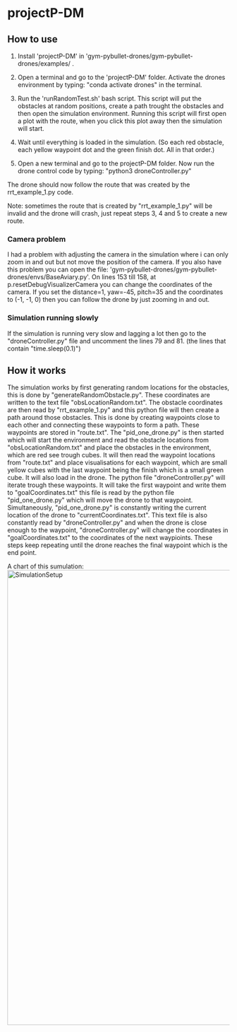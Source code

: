 # projectP-DM

## How to use 

1. Install 'projectP-DM' in 'gym-pybullet-drones/gym-pybullet-drones/examples/ .

2. Open a terminal and go to the 'projectP-DM' folder. Activate the drones environment by typing: "conda activate drones" in the terminal.

3. Run the 'runRandomTest.sh' bash script. This script will put the obstacles at random positions, create a path trought the obstacles and then open the simulation environment. Running this script will first open a plot with the route, when you click this plot away then the simulation will start.

4. Wait until everything is loaded in the simulation. (So each red obstacle, each yellow waypoint dot and the green finish dot. All in that order.)

5. Open a new terminal and go to the projectP-DM folder. Now run the drone control code by typing: "python3 droneController.py"

The drone should now follow the route that was created by the rrt\_example\_1.py code.

Note: sometimes the route that is created by "rrt\_example\_1.py" will be invalid and the drone will crash, just repeat steps 3, 4 and 5 to create a new route.


### Camera problem
I had a problem with adjusting the camera in the simulation where i can only zoom in and out but not move the position of the camera.
If you also have this problem you can open the file: 'gym-pybullet-drones/gym-pybullet-drones/envs/BaseAviary.py'. On lines 153 till 158, at p.resetDebugVisualizerCamera you can change the coordinates of the camera. If you set the distance=1, yaw=-45, pitch=35 and the coordinates to (-1, -1, 0) then you can follow the drone by just zooming in and out.

### Simulation running slowly
If the simulation is running very slow and lagging a lot then go to the "droneController.py" file and uncomment the lines 79 and 81. (the lines that contain "time.sleep(0.1)")


## How it works
The simulation works by first generating random locations for the obstacles, this is done by "generateRandomObstacle.py". These coordinates are written to the text file "obsLocationRandom.txt". The obstacle coordinates are then read by "rrt\_example\_1.py" and this python file will then create a path around those obstacles. This is done by creating waypoints close to each other and connecting these waypoints to form a path. These waypoints are stored in "route.txt". 
The "pid\_one\_drone.py" is then started which will start the environment and read the obstacle locations from "obsLocationRandom.txt" and place the obstacles in the environment, which are red see trough cubes. It will then read the waypoint locations from "route.txt" and place visualisations for each waypoint, which are small yellow cubes with the last waypoint being the finish which is a small green cube. It will also load in the drone.
The python file "droneController.py" will iterate trough these waypoints. It will take the first waypoint and write them to "goalCoordinates.txt" this file is read by the python file "pid\_one\_drone.py" which will move the drone to that waypoint. Simultaneously, "pid\_one\_drone.py" is constantly writing the current location of the drone to "currentCoordinates.txt". This text file is also constantly read by "droneController.py" and when the drone is close enough to the waypoint, "droneController.py" will change the coordinates in "goalCoordinates.txt" to the coordinates of the next waypioints. These steps keep repeating until the drone reaches the final waypoint which is the end point.

A chart of this sumulation: <img width="1030" alt="SimulationSetup" src="https://github.com/user-attachments/assets/72503225-03b0-4e87-9ca0-55626be9e63b" />












